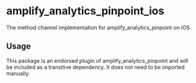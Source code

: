 # amplify_analytics_pinpoint_ios

The method channel implementation for amplify_analytics_pinpoint on iOS

## Usage

This package is an endorsed plugin of amplify_analytics_pinpoint and will be included as a transitive dependency. It does not need to be imported manually.
